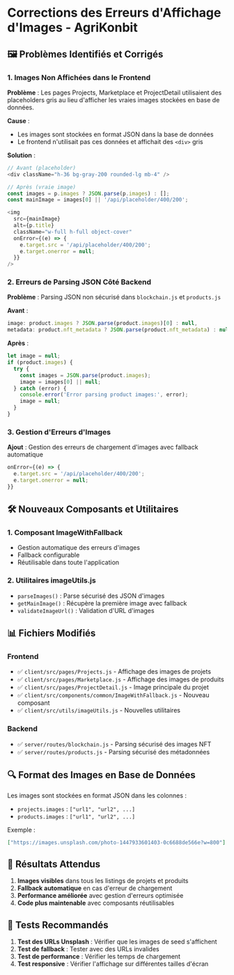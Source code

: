 # Corrections des Erreurs d'Affichage d'Images - AgriKonbit

## 🖼️ Problèmes Identifiés et Corrigés

### **1. Images Non Affichées dans le Frontend**

**Problème** : Les pages Projects, Marketplace et ProjectDetail utilisaient des placeholders gris au lieu d'afficher les vraies images stockées en base de données.

**Cause** : 
- Les images sont stockées en format JSON dans la base de données
- Le frontend n'utilisait pas ces données et affichait des `<div>` gris

**Solution** :
```javascript
// Avant (placeholder)
<div className="h-36 bg-gray-200 rounded-lg mb-4" />

// Après (vraie image)
const images = p.images ? JSON.parse(p.images) : [];
const mainImage = images[0] || '/api/placeholder/400/200';

<img 
  src={mainImage} 
  alt={p.title}
  className="w-full h-full object-cover"
  onError={(e) => {
    e.target.src = '/api/placeholder/400/200';
    e.target.onerror = null;
  }}
/>
```

### **2. Erreurs de Parsing JSON Côté Backend**

**Problème** : Parsing JSON non sécurisé dans `blockchain.js` et `products.js`

**Avant** :
```javascript
image: product.images ? JSON.parse(product.images)[0] : null,
metadata: product.nft_metadata ? JSON.parse(product.nft_metadata) : null,
```

**Après** :
```javascript
let image = null;
if (product.images) {
  try {
    const images = JSON.parse(product.images);
    image = images[0] || null;
  } catch (error) {
    console.error('Error parsing product images:', error);
    image = null;
  }
}
```

### **3. Gestion d'Erreurs d'Images**

**Ajout** : Gestion des erreurs de chargement d'images avec fallback automatique

```javascript
onError={(e) => {
  e.target.src = '/api/placeholder/400/200';
  e.target.onerror = null;
}}
```

## 🛠️ Nouveaux Composants et Utilitaires

### **1. Composant ImageWithFallback**
- Gestion automatique des erreurs d'images
- Fallback configurable
- Réutilisable dans toute l'application

### **2. Utilitaires imageUtils.js**
- `parseImages()` : Parse sécurisé des JSON d'images
- `getMainImage()` : Récupère la première image avec fallback
- `validateImageUrl()` : Validation d'URL d'images

## 📊 Fichiers Modifiés

### Frontend
- ✅ `client/src/pages/Projects.js` - Affichage des images de projets
- ✅ `client/src/pages/Marketplace.js` - Affichage des images de produits
- ✅ `client/src/pages/ProjectDetail.js` - Image principale du projet
- ✅ `client/src/components/common/ImageWithFallback.js` - Nouveau composant
- ✅ `client/src/utils/imageUtils.js` - Nouvelles utilitaires

### Backend
- ✅ `server/routes/blockchain.js` - Parsing sécurisé des images NFT
- ✅ `server/routes/products.js` - Parsing sécurisé des métadonnées

## 🔍 Format des Images en Base de Données

Les images sont stockées en format JSON dans les colonnes :
- `projects.images` : `["url1", "url2", ...]`
- `products.images` : `["url1", "url2", ...]`

Exemple :
```json
["https://images.unsplash.com/photo-1447933601403-0c6688de566e?w=800"]
```

## 🚀 Résultats Attendus

1. **Images visibles** dans tous les listings de projets et produits
2. **Fallback automatique** en cas d'erreur de chargement
3. **Performance améliorée** avec gestion d'erreurs optimisée
4. **Code plus maintenable** avec composants réutilisables

## 🧪 Tests Recommandés

1. **Test des URLs Unsplash** : Vérifier que les images de seed s'affichent
2. **Test de fallback** : Tester avec des URLs invalides
3. **Test de performance** : Vérifier les temps de chargement
4. **Test responsive** : Vérifier l'affichage sur différentes tailles d'écran
